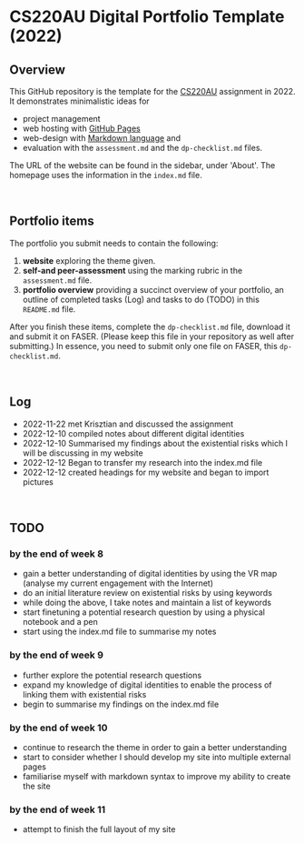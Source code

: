 # CS220AU Digital Portfolio Template (2022)
## Overview
This GitHub repository is the template for the [CS220AU](https://github.com/khofstadter/CS220AU) assignment in 2022. It demonstrates minimalistic ideas for 

- project management
- web hosting with [GitHub Pages](https://pages.github.com/) 
- web-design with [Markdown language](https://guides.github.com/features/mastering-markdown/) and
- evaluation with the `assessment.md` and the `dp-checklist.md` files. 

The URL of the website can be found in the sidebar, under 'About'. The homepage uses the information in the `index.md` file.

<br>

## Portfolio items
The portfolio you submit needs to contain the following:

1. **website** exploring the theme given.
2. **self-and peer-assessment** using the marking rubric in the `assessment.md` file.
3. **portfolio overview** providing a succinct overview of your portfolio, an outline of completed tasks (Log) and tasks to do (TODO) in this `README.md` file.

After you finish these items, complete the `dp-checklist.md` file, download it and submit it on FASER. (Please keep this file in your repository as well after submitting.) In essence, you need to submit only one file on FASER, this `dp-checklist.md`. 

<br>

## Log

- 2022-11-22 met Krisztian and discussed the assignment 
- 2022-12-10 compiled notes about different digital identities 
- 2022-12-10 Summarised my findings about the existential risks which I will be discussing in my website 
- 2022-12-12 Began to transfer my research into the index.md file 
- 2022-12-12 created headings for my website and began to import pictures 

<br>

## TODO
### by the end of week 8
- gain a better understanding of digital identities by using the VR map (analyse my current engagement with the Internet)
- do an initial literature review on existential risks by using keywords 
- while doing the above, I take notes and maintain a list of keywords
- start finetuning a potential research question by using a physical notebook and a pen
- start using the index.md file to summarise my notes

### by the end of week 9 
- further explore the potential research questions 
- expand my knowledge of digital identities to enable the process of linking them with existential risks 
- begin to summarise my findings on the index.md file 

### by the end of week 10 
- continue to research the theme in order to gain a better understanding 
- start to consider whether I should develop my site into multiple external pages 
- familiarise myself with markdown syntax to improve my ability to create the site 

### by the end of week 11 
- attempt to finish the full layout of my site 


